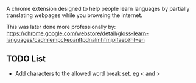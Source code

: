 A chrome extension designed to help people learn languages by partially translating webpages while you browsing the internet. 

This was later done more professionally by:
https://chrome.google.com/webstore/detail/gloss-learn-languages/cadmlempckeoanlfpdnalmhfmjpifaeb?hl=en

## TODO List
* Add characters to the allowed word break set. eg < and >
